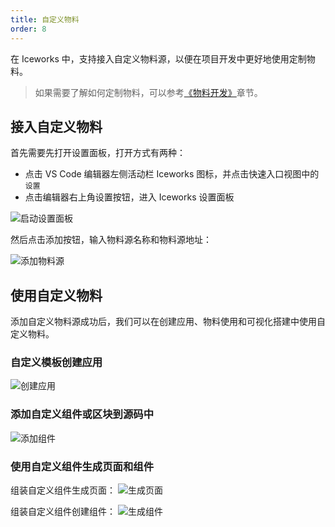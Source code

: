 ```yaml
---
title: 自定义物料
order: 8
---
```


在 Iceworks 中，支持接入自定义物料源，以便在项目开发中更好地使用定制物料。

> 如果需要了解如何定制物料，可以参考[《物料开发》](https://ice.work/docs/materials/about)章节。

## 接入自定义物料

首先需要先打开设置面板，打开方式有两种：

- 点击 VS Code 编辑器左侧活动栏 Iceworks 图标，并点击快速入口视图中的`设置`
- 点击编辑器右上角设置按钮，进入 Iceworks 设置面板

![启动设置面板](https://img.alicdn.com/tfs/TB1kWklSqL7gK0jSZFBXXXZZpXa-1440-900.gif)

然后点击添加按钮，输入物料源名称和物料源地址：

![添加物料源](https://img.alicdn.com/tfs/TB1JkUxiA9l0K4jSZFKXXXFjpXa-1024-768.png)

## 使用自定义物料

添加自定义物料源成功后，我们可以在创建应用、物料使用和可视化搭建中使用自定义物料。

### 自定义模板创建应用

![创建应用](https://img.alicdn.com/tfs/TB1V941R7L0gK0jSZFtXXXQCXXa-1024-768.png)

### 添加自定义组件或区块到源码中

![添加组件](https://img.alicdn.com/tfs/TB1mrsaSxz1gK0jSZSgXXavwpXa-1440-900.png)

### 使用自定义组件生成页面和组件

组装自定义组件生成页面：
![生成页面](https://img.alicdn.com/tfs/TB1eaQvSET1gK0jSZFrXXcNCXXa-1440-900.png)

组装自定义组件创建组件：
![生成组件](https://img.alicdn.com/tfs/TB1BvsFj639YK4jSZPcXXXrUFXa-1440-900.png)
